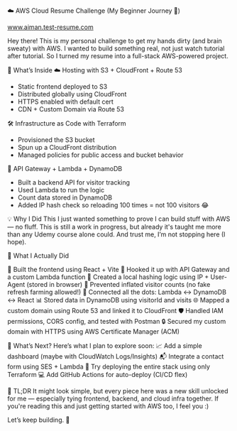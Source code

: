 ☁️ AWS Cloud Resume Challenge (My Beginner Journey 🚀)

www.aiman.test-resume.com

Hey there! This is my personal challenge to get my hands dirty (and brain sweaty) with AWS. I wanted to build something real, not just watch tutorial after tutorial. So I turned my resume into a full-stack AWS-powered project.

🔧 What’s Inside
☁️ Hosting with S3 + CloudFront + Route 53
  - Static frontend deployed to S3
  - Distributed globally using CloudFront
  - HTTPS enabled with default cert 
  - CDN + Custom Domain via Route 53

🛠️ Infrastructure as Code with Terraform
  - Provisioned the S3 bucket
  - Spun up a CloudFront distribution
  - Managed policies for public access and bucket behavior

📡 API Gateway + Lambda + DynamoDB
  - Built a backend API for visitor tracking
  - Used Lambda to run the logic
  - Count data stored in DynamoDB
  - Added IP hash check so reloading 100 times = not 100 visitors 😂

💡 Why I Did This
I just wanted something to prove I can build stuff with AWS — no fluff. This is still a work in progress, but already it's taught me more than any Udemy course alone could.
And trust me, I’m not stopping here (I hope). 

🧠 What I Actually Did

  🔨 Built the frontend using React + Vite
  🔗 Hooked it up with API Gateway and a custom Lambda function
  🔐 Created a local hashing logic using IP + User-Agent (stored in browser)
  🧠 Prevented inflated visitor counts (no fake refresh farming allowed!)
  🧬 Connected all the dots: Lambda ↔ DynamoDB ↔ React
  📊 Stored data in DynamoDB using visitorId and visits
  🌐 Mapped a custom domain using Route 53 and linked it to CloudFront
  🛡️ Handled IAM permissions, CORS config, and tested with Postman
  🔒 Secured my custom domain with HTTPS using AWS Certificate Manager (ACM)


🔭 What’s Next?
Here’s what I plan to explore soon:
  📈 Add a simple dashboard (maybe with CloudWatch Logs/Insights)
  📬 Integrate a contact form using SES + Lambda
  🧪 Try deploying the entire stack using only Terraform
  💻 Add GitHub Actions for auto-deploy (CI/CD flex)

🧵 TL;DR
It might look simple, but every piece here was a new skill unlocked for me — especially tying frontend, backend, and cloud infra together. If you're reading this and just getting started with AWS too, I feel you :)

Let’s keep building. 💪



